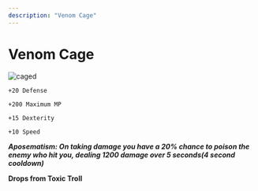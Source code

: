 ```yaml
---
description: "Venom Cage"
---
```


# Venom Cage

![caged](https://vwiki.valorserver.com/api/item/picture/venom%20cage)

    +20 Defense

    +200 Maximum MP

    +15 Dexterity

    +10 Speed

***Aposematism: On taking damage you have a 20% chance to poison the enemy who hit you, dealing 1200 damage over 5 seconds(4 second cooldown)***

**Drops from Toxic Troll**